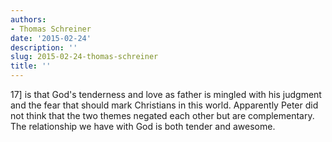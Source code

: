 ```yaml
---
authors:
- Thomas Schreiner
date: '2015-02-24'
description: ''
slug: 2015-02-24-thomas-schreiner
title: ''
---
```

17] is that God's tenderness and love as father is mingled with his judgment and the fear that should mark Christians in this world. Apparently Peter did not think that the two themes negated each other but are complementary. The relationship we have with God is both tender and awesome.



